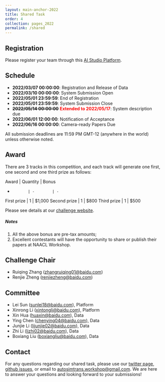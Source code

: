 ```yaml
---
layout: main-anchor-2022
title: Shared Task
order: 4
collection: pages_2022
permalink: /shared
---
```


## Registration

Please register your team through this [AI Studio Platform](https://aistudio.baidu.com/aistudio/competition/detail/148).

## Schedule

- **2022/03/07 00:00:00**: Registration and Release of Data
- **2022/03/10 00:00:00**: System Submission Open
- **2022/05/01 23:59:59**: End of Registration
- **2022/05/01 23:59:59**: System Submission Close
- ~~**2022/05/14 00:00:00**~~ <span style="color:red"><b>Extended to 2022/05/17</b></span>: System description due
- **2022/06/01 12:00:00**: Notification of Acceptance
- **2022/06/16 00:00:00**: Camera-ready Papers Due

All submission deadlines are 11:59 PM GMT-12 (anywhere in the world) unless otherwise noted.

## Award

There are 3 tracks in this competition, and each track will generate one first, one second and one third prize as follows:

Award        | Quantity | Bonus
-            | -        | -
First prize  | 1        | \$1,000
Second prize | 1        | \$800
Third prize  | 1        | \$500

Please see details at our [challenge website](https://aistudio.baidu.com/aistudio/competition/detail/148).

##### Notes

1. All the above bonus are pre-tax amounts;
2. Excellent contestants will have the opportunity to share or publish their papers at NAACL Workshop.

## Challenge Chair

- Ruiqing Zhang (zhangruiqing01@baidu.com)
- Renjie Zheng (renjiezheng@baidu.com)

## Committee

- Lei Sun (sunlei18@baidu.com), Platform
- Xinrong Li (xintongli@baidu.com), Platform
- Xin Hua (huaxin@baidu.com), Data
- Ying Chen (chenying04@baidu.com), Data
- Junjie Li (lijunjie02@baidu.com), Data
- Zhi Li (lizhi02@baidu.com), Data
- Boxiang Liu (boxiangliu@baidu.com), Data

## Contact
For any questions regarding our shared task, please use our [twitter page](https://twitter.com/autosimtrans), [github issues](https://github.com/autosimtrans/AutoSimTrans-Shared-Task-2020/issues), or email to [autosimtrans.workshop@gmail.com](autosimtrans.workshop@gmail.com). We are here to answer your questions and looking forward to your submissions!
